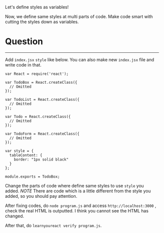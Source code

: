 Let's define styles as variables!

Now, we define same styles at multi parts of code.
Make code smart with cutting the styles down as variables.

# Question
---

Add `index.jsx` `style` like below.
You can also make new `index.jsx` file and write code in that.


```
var React = require('react');

var TodoBox = React.createClass({
  // Omitted
});

var TodoList = React.createClass({
  // Omitted
});

var Todo = React.createClass({
  // Omitted
});

var TodoForm = React.createClass({
  // Omitted
});

var style = {
  tableContent: {
    border: "1px solid black"           
  }
};

module.exports = TodoBox;
```

Change the parts of code where define same styles to use `style` you added.
*NOTE* There are code which is a little different from the style you added, so you should pay attention.


After fixing codes, do `node program.js` and access `http://localhost:3000` , check the real HTML is outputted.
I think you cannot see the HTML has changed.

After that, do `learnyoureact verify program.js`.
